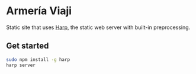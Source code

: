 # Armería Viaji

Static site that uses [Harp](http://harpjs.com), the static web server with built-in preprocessing.

## Get started

```sh
sudo npm install -g harp
harp server
```
